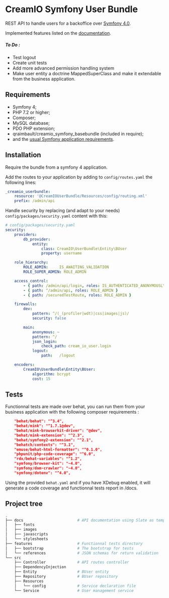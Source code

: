 # CreamIO Symfony User Bundle

REST API to handle users for a backoffice over [Symfony 4.0][3].

Implemented features listed on the [documentation][4].

##### To Do :

- Test logout
- Create unit tests
- Add more advanced permission handling system
- Make user entity a doctrine MappedSuperClass and make it extendable from the business application.


Requirements
------------

  * Symfony 4;
  * PHP 7.2 or higher;
  * Composer;
  * MySQL database;
  * PDO PHP extension;
  * qraimbault/creamio_symfony_basebundle (included in require);
  * and the [usual Symfony application requirements][1].
  
Installation
------------

Require the bundle from a symfony 4 application.

Add the routes to your application by adding to `config/routes.yaml` the following lines:

```yaml
_creamio_userbundle:
    resource: '@CreamIOUserBundle/Resources/config/routing.xml'
    prefix: /admin/api
```

Handle security by replacing (and adapt to your needs) `config/packages/security.yaml` content with this:
```yaml
# config/packages/security.yaml
security:
    providers:
        db_provider:
            entity:
                class: CreamIO\UserBundle\Entity\BUser
                property: username

    role_hierarchy:
        ROLE_ADMIN:     IS_AWAITING_VALIDATION
        ROLE_SUPER_ADMIN: ROLE_ADMIN

    access_control:
        - { path: /admin/api/login, roles: IS_AUTHENTICATED_ANONYMOUSLY }
        - { path: ^/admin/api, roles: ROLE_ADMIN }
        - { path: /securedTestRoute, roles: ROLE_ADMIN }

    firewalls:
        dev:
            pattern: ^/(_(profiler|wdt)|css|images|js)/
            security: false

        main:
            anonymous: ~
            pattern: ^/
            json_login:
                check_path: cream_io_user.login
            logout:
                path:   /logout

    encoders:
        CreamIO\UserBundle\Entity\BUser:
            algorithm: bcrypt
            cost: 15
```

Tests
------------

Functionnal tests are made over behat, you can run them from your business application with the following composer requirements :

```json
    "behat/behat": "^3.4",
    "behat/mink": "^1.7.1@dev",
    "behat/mink-browserkit-driver": "@dev",
    "behat/mink-extension": "^2.3",
    "behat/symfony2-extension": "^2.1",
    "behatch/contexts": "^3.1",
    "emuse/behat-html-formatter": "^0.1.0",
    "phpunit/php-code-coverage": "^6.0",
    "rdx/behat-variables": "^1.2",
    "symfony/browser-kit": "~4.0",
    "symfony/dom-crawler": "~4.0",
    "symfony/dotenv": "^4.0",
```

Using the provided `behat.yaml` and if you have XDebug enabled, it will generate a code coverage and functionnal tests report in /docs.


Project tree
-----

```bash
.
├── docs                        # API documentation using Slate as template
│   ├── fonts
│   ├── images
│   ├── javascripts
│   └── stylesheets
├── features                    # Functionnal tests directory
│   ├── bootstrap               # The bootstrap for tests
│   └── references              # JSON schemas for return validation
└── src
    ├── Controller              # API routes controller
    ├── DependencyInjection
    ├── Entity                  # BUser entity
    ├── Repository              # BUser repository
    ├── Resources
    │   └── config              # Service declaration file
    └── Service                 # User management service
```

[1]: https://symfony.com/doc/current/reference/requirements.html
[2]: https://symfony.com/doc/current/cookbook/configuration/web_server_configuration.html
[3]: https://symfony.com/
[4]: https://qraimbault.github.io/creamio_symfony_userbundle/
